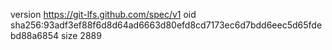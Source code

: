 version https://git-lfs.github.com/spec/v1
oid sha256:93adf3ef88f6d8d64ad6663d80efd8cd7173ec6d7bdd6eec5d65fdebd88a6854
size 2889
